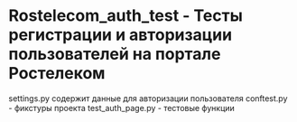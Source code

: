 # Rostelecom_auth_test - Тесты регистрации и авторизации пользователей на портале Ростелеком
settings.py содержит данные для авторизации пользователя
conftest.py - фикстуры проекта
test_auth_page.py - тестовые функции
